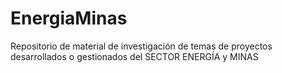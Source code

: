 # EnergiaMinas
Repositorio de material de investigación de temas de proyectos desarrollados o gestionados del SECTOR ENERGÍA y MINAS
